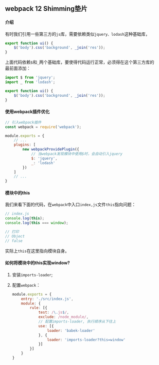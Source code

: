 ## webpack 12 Shimming垫片

#### 介绍

​	有时我们引用一些第三方的`js`库，需要依赖类似`jquery、lodash`这种基础库，

```js
export function ui() {
    $('body').css('background', _join('res'));
}
```

上面代码依赖`$`和`_`两个基础库，要使得代码运行正常，必须得在这个第三方库的最前面添加：

```js
import $ from 'jquery';
import _ from 'lodash';

export function ui() {
    $('body').css('background', _join('res'));
}
```

#### 使用webpack插件优化

```js
// 引入webpack插件
const webpack = require('webpack');

module.exports = {
    // ...
    plugins: [
        new webpackProvidePlugin({
            // 当webpack发现模块中使用$时，会自动引入jquery
            $: 'jquery',
            _: 'lodash'
        })
    ]
    // ...
}
```

#### 模块中的this

​	我们来看下面的代码，在`webpack`中入口`index,js`文件`this`指向问题：

```js
// index.js
console.log(this);
console.log(this === window);

// 打印
// Object
// false
```

实际上`this`在这里指向模块自身。

#### 如何将模块中的this实现window?

1. 安装`imports-loader`;

2. 配置`webpack`：

   ```js
   module.exports = {
       entry: './src/index.js',
       module: {
           rule: [{
               test: /\.js$/,
               exclude: /node_module/,
               // 配置imports-loader, 执行顺序从下往上
               use: [{
                   loader: 'babek-loader'
               }, {
                   loader: 'imports-loader?this=window'
               }]
           }]
       }
   }
   ```

   